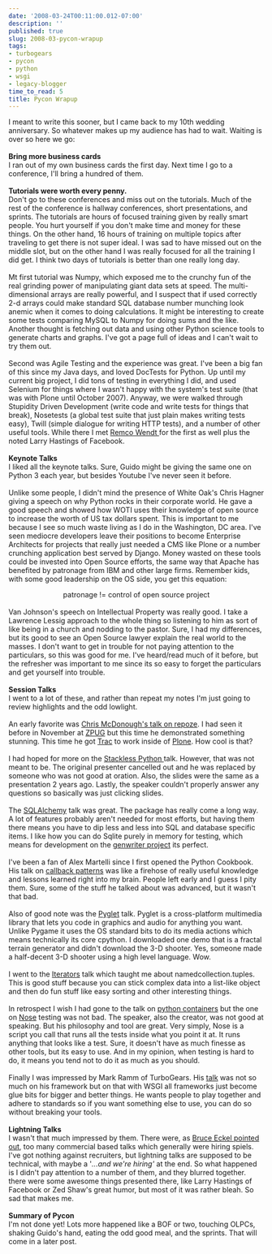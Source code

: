 ```yaml
---
date: '2008-03-24T00:11:00.012-07:00'
description: ''
published: true
slug: 2008-03-pycon-wrapup
tags:
- turbogears
- pycon
- python
- wsgi
- legacy-blogger
time_to_read: 5
title: Pycon Wrapup
---
```


I meant to write this sooner, but I came back to my 10th wedding anniversary.  So whatever makes up my audience has had to wait.  Waiting is over so here we go:<br /><br /><span style="font-weight: bold;">Bring more business cards</span><br />I ran out of my own business cards the first day.  Next time I go to a conference, I'll bring a hundred of them.<br /><br /><span style="font-weight: bold;">Tutorials were worth every penny.</span><br />Don't go to these conferences and miss out on the tutorials.  Much of the rest of the conference is hallway conferences, short presentations, and sprints.  The tutorials are hours of focused training given by really smart people.  You hurt yourself if you don't make time and money for these things.  On the other hand, 16 hours of training on multiple topics after traveling to get there is not super ideal.  I was sad to have missed out on the middle slot, but on the other hand I was really focused for all the training I did get.  I think two days of tutorials is better than one really long day.<br /><br />Mt first tutorial was Numpy, which exposed me to the crunchy fun of the real grinding power of manipulating giant data sets at speed.  The multi-dimensional arrays are really powerful, and I suspect that if used correctly 2-d arrays could make standard SQL database number munching look anemic when it comes to doing calculations.  It might be interesting to create some tests comparing MySQL to Numpy for doing sums and the like.  Another thought is fetching out data and using other Python science tools to generate charts and graphs.  I've got a page full of ideas and I can't wait to try them out.<br /><br />Second was Agile Testing and the experience was great.  I've been a big fan of this since my Java days, and loved DocTests for Python.  Up until my current big project, I did tons of testing in everything I did, and used Selenium for things where I wasn't happy with the system's test suite (that was with Plone until October 2007).  Anyway, we were walked through Stupidity Driven Development (write code and write tests for things that break), Nosetests (a global test suite that just plain makes writing tests easy), Twill (simple dialogue for writing HTTP tests), and a number of other useful tools.  While there I met <a href="http://www.remcowendt.com/">Remco Wendt </a>for the first as well plus the noted Larry Hastings of Facebook.<br /><br /><span style="font-weight: bold;">Keynote Talks<br /></span><span>I liked all the keynote talks.  Sure, Guido might be giving the same one on Python 3 each year, but besides Youtube I've never seen it before.<br /><br />Unlike some people, I didn't mind the presence of White Oak's Chris Hagner giving a speech on why Python rocks in their corporate world.  He gave a good speech and showed how WOTI uses their knowledge of open source to increase the worth of US tax dollars spent.  This is important to me because I see so much waste living as I do in the Washington, DC area.  I've seen mediocre developers leave their positions to become Enterprise Architects for projects that really just needed a CMS like Plone or a number crunching application best served by Django.  Money wasted on these tools could be invested into Open Source efforts, the same way that Apache has benefited by patronage from IBM and other large firms.  Remember kids, with some good leadership on the OS side, you get this equation:<br /></span><div style="text-align: center;"><span>patronage != control of open source project<br /><br /></span><div style="text-align: left;">Van Johnson's speech on Intellectual Property was really good.  I take a Lawrence Lessig approach to the whole thing so listening to him as sort of like being in a church and nodding to the pastor.  Sure, I had my differences, but its good to see an Open Source lawyer explain the real world to the masses.  I don't want to get in trouble for not paying attention to the particulars, so this was good for me.  I've heard/read much of it before, but the refresher was important to me since its so easy to forget the particulars and get yourself into trouble.<br /><br /><span style="font-weight: bold;">Session Talks<br /></span>I went to a lot of these, and rather than repeat my notes I'm just going to review highlights and the odd lowlight.<br /><br />An early favorite was <a href="http://us.pycon.org/2008/conference/schedule/event/7/">Chris McDonough's talk on repoze</a>.  I had seen it before in November at <a href="http://zpug.org/">ZPUG</a> but this time he demonstrated something stunning.  This time he got <a href="http://trac.edgewall.org/">Trac</a> to work inside of <a href="http://plone.org/">Plone</a>.  How cool is that?<br /><br />I had hoped for more on the <a href="http://us.pycon.org/2008/conference/schedule/event/15/">Stackless Python </a>talk.  However, that was not meant to be.  The original presenter cancelled out and he was replaced by someone who was not good at oration.  Also, the slides were the same as a presentation 2 years ago.  Lastly, the speaker couldn't properly answer any questions so basically was just clicking slides.<br /><br />The <a href="http://us.pycon.org/2008/conference/schedule/event/44/">SQLAlchemy</a> talk was great.  The package has really come a long way.  A lot of features probably aren't needed for most efforts, but having them there means  you have to dip less and less into SQL and database specific items.  I like how you can do Sqlite purely in memory for testing, which means for development on the <a href="http://code.google.com/p/genwriter/">genwriter project</a> its perfect.<br /><br />I've been a fan of Alex Martelli since I first opened the Python Cookbook.  His talk on <a href="http://us.pycon.org/2008/conference/schedule/event/52/">callback patterns</a> was like a firehose of really useful knowledge and lessons learned right into my brain.  People left early and I guess I pity them.  Sure, some of the stuff he talked about was advanced, but  it wasn't that bad.<br /><br />Also of good note was the <a href="http://us.pycon.org/2008/conference/schedule/event/56/">Pyglet</a> talk.  Pyglet is a cross-platform multimedia library that lets you code in graphics and audio for anything you want.  Unlike Pygame it uses the OS standard bits to do its media actions which means technically its core cpython.  I downloaded one demo that is a fractal terrain generator and didn't download the 3-D shooter.  Yes, someone made a half-decent 3-D shooter using a high level language.  Wow.<br /><br />I went to the <a href="http://us.pycon.org/2008/conference/schedule/event/75/">Iterators</a> talk which taught me about namedcollection.tuples.  This is good stuff because you can stick complex data into a list-like object and then do fun stuff like easy sorting and other interesting things.<br /><br />In retrospect I wish I had gone to the talk on <a href="http://us.pycon.org/2008/conference/schedule/event/78/">python containers</a> but the one on <a href="http://us.pycon.org/2008/conference/schedule/event/79/">Nose</a> testing was not bad.  The speaker, also the creator, was not good at speaking.  But his philosophy and tool are great.  Very simply, Nose is a script you call that runs all the tests inside what you point it at.  It runs anything that looks like a test.  Sure, it doesn't have as much finesse as other tools, but its easy to use.  And in my opinion, when testing is hard to do, it means you tend not to do it as much as you should.<br /><br />Finally I was impressed by Mark Ramm of TurboGears.  His <a href="http://us.pycon.org/2008/conference/schedule/event/82/">talk</a> was not so much on his framework but on that with WSGI all frameworks just become glue bits for bigger and better things.  He wants people to play together and adhere to standards so if you want something else to use, you can do so without breaking your tools.<br /><br /><span style="font-weight: bold;">Lightning Talks<br /></span>I wasn't that much impressed by them.  There were, as <a href="http://groups.google.com/group/comp.lang.python/browse_thread/thread/2b6cb0e7245347be">Bruce Eckel pointed out</a>, too many commercial based talks which generally were hiring spiels.  I've got nothing against recruiters, but lightning talks are supposed to be technical, with maybe a '<span style="font-style: italic;">...and we're hiring' </span>at the end.  So what happened is I didn't pay attention to a number of them, and they blurred together.  there were some awesome things presented there, like Larry Hastings of Facebook or Zed Shaw's great humor, but most of it was rather bleah.  So sad that makes me.<br /><br /><span style="font-weight: bold;">Summary of Pycon<br /></span>I'm not done yet!  Lots more happened like a BOF or two, touching OLPCs, shaking Guido's hand, eating the odd good meal, and the sprints.  That will come in a later post.<br /></div></div>